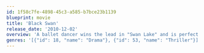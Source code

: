 ```yaml
---
id: 1f58c7fe-4898-45c3-a585-b7bce23b1139
blueprint: movie
title: 'Black Swan'
release_date: '2010-12-02'
overview: 'A ballet dancer wins the lead in "Swan Lake" and is perfect for the role of the delicate White Swan - Princess Odette - but slowly loses her mind as she becomes more and more like Odile, the Black Swan.'
genres: '[{"id": 18, "name": "Drama"}, {"id": 53, "name": "Thriller"}]'
---
```


